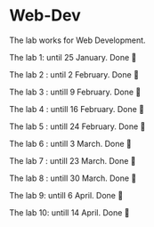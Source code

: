# Web-Dev
The lab works for Web Development.


The lab 1: until 25 January. Done 💯

The lab 2 : until 2 February. Done 💯

The lab 3 : untill 9 February. Done 💯

The lab 4 : untill 16 February. Done 💯

The lab 5 : untill 24 February. Done 💯

The lab 6 : untill 3 March. Done 💯

The lab 7 : untill 23 March. Done 💯

The lab 8 : untill 30 March. Done 💯

The lab 9: untill 6 April. Done 💯

The lab 10: untill 14 April. Done 💯

